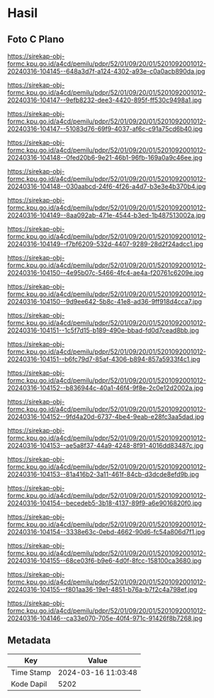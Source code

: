 # Hasil

## Foto C Plano

https://sirekap-obj-formc.kpu.go.id/a4cd/pemilu/pdpr/52/01/09/20/01/5201092001012-20240316-104145--648a3d7f-a124-4302-a93e-c0a0acb890da.jpg

https://sirekap-obj-formc.kpu.go.id/a4cd/pemilu/pdpr/52/01/09/20/01/5201092001012-20240316-104147--9efb8232-dee3-4420-895f-ff530c9498a1.jpg

https://sirekap-obj-formc.kpu.go.id/a4cd/pemilu/pdpr/52/01/09/20/01/5201092001012-20240316-104147--51083d76-69f9-4037-af6c-c91a75cd6b40.jpg

https://sirekap-obj-formc.kpu.go.id/a4cd/pemilu/pdpr/52/01/09/20/01/5201092001012-20240316-104148--0fed20b6-9e21-46b1-96fb-169a0a9c46ee.jpg

https://sirekap-obj-formc.kpu.go.id/a4cd/pemilu/pdpr/52/01/09/20/01/5201092001012-20240316-104148--030aabcd-24f6-4f26-a4d7-b3e3e4b370b4.jpg

https://sirekap-obj-formc.kpu.go.id/a4cd/pemilu/pdpr/52/01/09/20/01/5201092001012-20240316-104149--8aa092ab-471e-4544-b3ed-1b487513002a.jpg

https://sirekap-obj-formc.kpu.go.id/a4cd/pemilu/pdpr/52/01/09/20/01/5201092001012-20240316-104149--f7bf6209-532d-4407-9289-28d2f24adcc1.jpg

https://sirekap-obj-formc.kpu.go.id/a4cd/pemilu/pdpr/52/01/09/20/01/5201092001012-20240316-104150--4e95b07c-5466-4fc4-ae4a-f20761c6209e.jpg

https://sirekap-obj-formc.kpu.go.id/a4cd/pemilu/pdpr/52/01/09/20/01/5201092001012-20240316-104150--9d9ee642-5b8c-41e8-ad36-9ff918d4cca7.jpg

https://sirekap-obj-formc.kpu.go.id/a4cd/pemilu/pdpr/52/01/09/20/01/5201092001012-20240316-104151--1c5f7d15-b189-490e-bbad-fd0d7cead8bb.jpg

https://sirekap-obj-formc.kpu.go.id/a4cd/pemilu/pdpr/52/01/09/20/01/5201092001012-20240316-104151--b6fc79d7-85af-4306-b894-857a5933f4c1.jpg

https://sirekap-obj-formc.kpu.go.id/a4cd/pemilu/pdpr/52/01/09/20/01/5201092001012-20240316-104152--b836944c-40a1-46f4-9f8e-2c0e12d2002a.jpg

https://sirekap-obj-formc.kpu.go.id/a4cd/pemilu/pdpr/52/01/09/20/01/5201092001012-20240316-104152--9fd4a20d-6737-4be4-9eab-e28fc3aa5dad.jpg

https://sirekap-obj-formc.kpu.go.id/a4cd/pemilu/pdpr/52/01/09/20/01/5201092001012-20240316-104153--ae5a8f37-44a9-4248-8f91-4016dd83487c.jpg

https://sirekap-obj-formc.kpu.go.id/a4cd/pemilu/pdpr/52/01/09/20/01/5201092001012-20240316-104153--81a416b2-3a11-461f-84cb-d3dcde8efd9b.jpg

https://sirekap-obj-formc.kpu.go.id/a4cd/pemilu/pdpr/52/01/09/20/01/5201092001012-20240316-104154--becedeb5-3b18-4137-89f9-a6e9016820f0.jpg

https://sirekap-obj-formc.kpu.go.id/a4cd/pemilu/pdpr/52/01/09/20/01/5201092001012-20240316-104154--3338e63c-0ebd-4662-90d6-fc54a806d7f1.jpg

https://sirekap-obj-formc.kpu.go.id/a4cd/pemilu/pdpr/52/01/09/20/01/5201092001012-20240316-104155--68ce03f6-b9e6-4d0f-8fcc-158100ca3680.jpg

https://sirekap-obj-formc.kpu.go.id/a4cd/pemilu/pdpr/52/01/09/20/01/5201092001012-20240316-104155--f801aa36-19e1-4851-b76a-b7f2c4a798ef.jpg

https://sirekap-obj-formc.kpu.go.id/a4cd/pemilu/pdpr/52/01/09/20/01/5201092001012-20240316-104146--ca33e070-705e-40f4-971c-91426f8b7268.jpg


## Metadata

| Key        | Value               |
| ---------- | ------------------- |
| Time Stamp | 2024-03-16 11:03:48 |
| Kode Dapil | 5202                |



